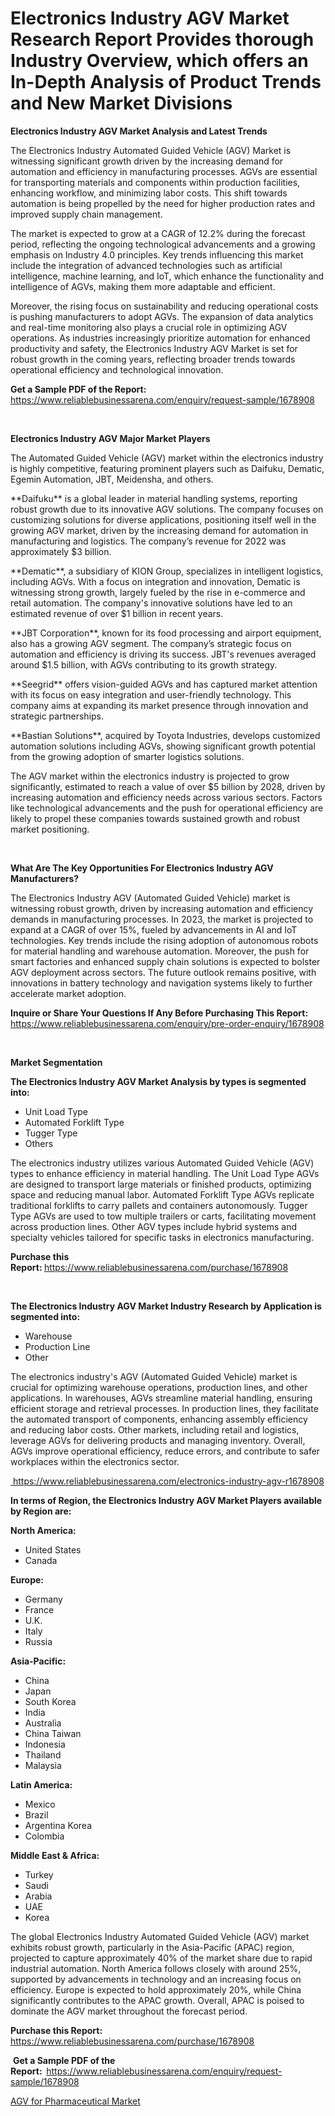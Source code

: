 <p><h1>Electronics Industry AGV Market Research Report Provides thorough Industry Overview, which offers an In-Depth Analysis of Product Trends and New Market Divisions</h1></p><p><strong>Electronics Industry AGV Market Analysis and Latest Trends</strong></p>
<p><p>The Electronics Industry Automated Guided Vehicle (AGV) Market is witnessing significant growth driven by the increasing demand for automation and efficiency in manufacturing processes. AGVs are essential for transporting materials and components within production facilities, enhancing workflow, and minimizing labor costs. This shift towards automation is being propelled by the need for higher production rates and improved supply chain management.</p><p>The market is expected to grow at a CAGR of 12.2% during the forecast period, reflecting the ongoing technological advancements and a growing emphasis on Industry 4.0 principles. Key trends influencing this market include the integration of advanced technologies such as artificial intelligence, machine learning, and IoT, which enhance the functionality and intelligence of AGVs, making them more adaptable and efficient.</p><p>Moreover, the rising focus on sustainability and reducing operational costs is pushing manufacturers to adopt AGVs. The expansion of data analytics and real-time monitoring also plays a crucial role in optimizing AGV operations. As industries increasingly prioritize automation for enhanced productivity and safety, the Electronics Industry AGV Market is set for robust growth in the coming years, reflecting broader trends towards operational efficiency and technological innovation.</p></p>
<p><strong>Get a Sample PDF of the Report:&nbsp;</strong> <a href="https://www.reliablebusinessarena.com/enquiry/request-sample/1678908?utm_campaign=2198&utm_medium=2&utm_source=Github&utm_content=ia&utm_term=24032025&utm_id=electronics-industry-agv">https://www.reliablebusinessarena.com/enquiry/request-sample/1678908</a></p>
<p>&nbsp;</p>
<p><strong>Electronics Industry AGV Major Market Players</strong></p>
<p><p>The Automated Guided Vehicle (AGV) market within the electronics industry is highly competitive, featuring prominent players such as Daifuku, Dematic, Egemin Automation, JBT, Meidensha, and others.</p><p>**Daifuku** is a global leader in material handling systems, reporting robust growth due to its innovative AGV solutions. The company focuses on customizing solutions for diverse applications, positioning itself well in the growing AGV market, driven by the increasing demand for automation in manufacturing and logistics. The company’s revenue for 2022 was approximately $3 billion.</p><p>**Dematic**, a subsidiary of KION Group, specializes in intelligent logistics, including AGVs. With a focus on integration and innovation, Dematic is witnessing strong growth, largely fueled by the rise in e-commerce and retail automation. The company's innovative solutions have led to an estimated revenue of over $1 billion in recent years.</p><p>**JBT Corporation**, known for its food processing and airport equipment, also has a growing AGV segment. The company’s strategic focus on automation and efficiency is driving its success. JBT's revenues averaged around $1.5 billion, with AGVs contributing to its growth strategy.</p><p>**Seegrid** offers vision-guided AGVs and has captured market attention with its focus on easy integration and user-friendly technology. This company aims at expanding its market presence through innovation and strategic partnerships.</p><p>**Bastian Solutions**, acquired by Toyota Industries, develops customized automation solutions including AGVs, showing significant growth potential from the growing adoption of smarter logistics solutions.</p><p>The AGV market within the electronics industry is projected to grow significantly, estimated to reach a value of over $5 billion by 2028, driven by increasing automation and efficiency needs across various sectors. Factors like technological advancements and the push for operational efficiency are likely to propel these companies towards sustained growth and robust market positioning.</p></p>
<p>&nbsp;</p>
<p><strong>What Are The Key Opportunities For Electronics Industry AGV Manufacturers?</strong></p>
<p><p>The Electronics Industry AGV (Automated Guided Vehicle) market is witnessing robust growth, driven by increasing automation and efficiency demands in manufacturing processes. In 2023, the market is projected to expand at a CAGR of over 15%, fueled by advancements in AI and IoT technologies. Key trends include the rising adoption of autonomous robots for material handling and warehouse automation. Moreover, the push for smart factories and enhanced supply chain solutions is expected to bolster AGV deployment across sectors. The future outlook remains positive, with innovations in battery technology and navigation systems likely to further accelerate market adoption.</p></p>
<p><strong>Inquire or Share Your Questions If Any Before Purchasing This Report:</strong> <a href="https://www.reliablebusinessarena.com/enquiry/pre-order-enquiry/1678908?utm_campaign=2198&utm_medium=2&utm_source=Github&utm_content=ia&utm_term=24032025&utm_id=electronics-industry-agv">https://www.reliablebusinessarena.com/enquiry/pre-order-enquiry/1678908</a></p>
<p>&nbsp;</p>
<p><strong>Market Segmentation</strong></p>
<p><strong>The Electronics Industry AGV Market Analysis by types is segmented into:</strong></p>
<p><ul><li>Unit Load Type</li><li>Automated Forklift Type</li><li>Tugger Type</li><li>Others</li></ul></p>
<p><p>The electronics industry utilizes various Automated Guided Vehicle (AGV) types to enhance efficiency in material handling. The Unit Load Type AGVs are designed to transport large materials or finished products, optimizing space and reducing manual labor. Automated Forklift Type AGVs replicate traditional forklifts to carry pallets and containers autonomously. Tugger Type AGVs are used to tow multiple trailers or carts, facilitating movement across production lines. Other AGV types include hybrid systems and specialty vehicles tailored for specific tasks in electronics manufacturing.</p></p>
<p><strong>Purchase this Report:&nbsp;</strong><a href="https://www.reliablebusinessarena.com/purchase/1678908?utm_campaign=2198&utm_medium=2&utm_source=Github&utm_content=ia&utm_term=24032025&utm_id=electronics-industry-agv">https://www.reliablebusinessarena.com/purchase/1678908</a></p>
<p>&nbsp;</p>
<p><strong>The Electronics Industry AGV Market Industry Research by Application is segmented into:</strong></p>
<p><ul><li>Warehouse</li><li>Production Line</li><li>Other</li></ul></p>
<p><p>The electronics industry's AGV (Automated Guided Vehicle) market is crucial for optimizing warehouse operations, production lines, and other applications. In warehouses, AGVs streamline material handling, ensuring efficient storage and retrieval processes. In production lines, they facilitate the automated transport of components, enhancing assembly efficiency and reducing labor costs. Other markets, including retail and logistics, leverage AGVs for delivering products and managing inventory. Overall, AGVs improve operational efficiency, reduce errors, and contribute to safer workplaces within the electronics sector.</p></p>
<p><a href="https://www.reliablebusinessarena.com/electronics-industry-agv-r1678908?utm_campaign=2198&utm_medium=2&utm_source=Github&utm_content=ia&utm_term=24032025&utm_id=electronics-industry-agv">&nbsp;https://www.reliablebusinessarena.com/electronics-industry-agv-r1678908</a></p>
<p><strong>In terms of Region, the Electronics Industry AGV Market Players available by Region are:</strong></p>
<p>
    <p> <strong> North America: </strong>
        <ul>
            <li>United States</li>
            <li>Canada</li>
        </ul>
        </p> 
    <p> <strong> Europe: </strong>
        <ul>
            <li>Germany</li>
            <li>France</li>
            <li>U.K.</li>
            <li>Italy</li>
            <li>Russia</li>
        </ul>
        </p> 
    <p> <strong> Asia-Pacific: </strong>
        <ul>
            <li>China</li>
            <li>Japan</li>
            <li>South Korea</li>
            <li>India</li>
            <li>Australia</li>
            <li>China Taiwan</li>
            <li>Indonesia</li>
            <li>Thailand</li>
            <li>Malaysia</li>
        </ul>
        </p> 
    <p> <strong> Latin America: </strong>
        <ul>
            <li>Mexico</li>
            <li>Brazil</li>
            <li>Argentina Korea</li>
            <li>Colombia</li>
        </ul>
        </p> 
    <p> <strong> Middle East & Africa: </strong>
        <ul>
            <li>Turkey</li>
            <li>Saudi</li>
            <li>Arabia</li>
            <li>UAE</li>
            <li>Korea</li>
        </ul>
    </p>
    </p>
<p><p>The global Electronics Industry Automated Guided Vehicle (AGV) market exhibits robust growth, particularly in the Asia-Pacific (APAC) region, projected to capture approximately 40% of the market share due to rapid industrial automation. North America follows closely with around 25%, supported by advancements in technology and an increasing focus on efficiency. Europe is expected to hold approximately 20%, while China significantly contributes to the APAC growth. Overall, APAC is poised to dominate the AGV market throughout the forecast period.</p></p>
<p><strong>Purchase this Report: </strong><a href="https://www.reliablebusinessarena.com/purchase/1678908?utm_campaign=2198&utm_medium=2&utm_source=Github&utm_content=ia&utm_term=24032025&utm_id=electronics-industry-agv">https://www.reliablebusinessarena.com/purchase/1678908</a></p>
<p>&nbsp;<strong>Get a Sample PDF of the Report:&nbsp;&nbsp;</strong><a href="https://www.reliablebusinessarena.com/enquiry/request-sample/1678908?utm_campaign=2198&utm_medium=2&utm_source=Github&utm_content=ia&utm_term=24032025&utm_id=electronics-industry-agv">https://www.reliablebusinessarena.com/enquiry/request-sample/1678908</a></p>
<p><strong></strong></p>
<p><p><a href="https://github.com/elizabethdagraca/Market-Research-Report-List-5/blob/main/agv-for-pharmaceutical-market.md?utm_campaign=2198&utm_medium=2&utm_source=Github&utm_content=ia&utm_term=24032025&utm_id=electronics-industry-agv">AGV for Pharmaceutical Market</a></p></p>